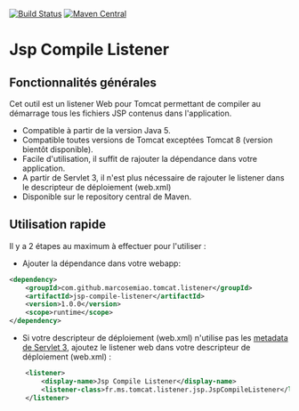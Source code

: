 [![Build Status](https://api.travis-ci.org/marcosemiao/jsp-compile-listener.png?branch=master)](https://travis-ci.org/marcosemiao/jsp-compile-listener) [![Maven Central](https://maven-badges.herokuapp.com/maven-central/com.github.marcosemiao/jsp-compile-listener/badge.svg)](https://maven-badges.herokuapp.com/maven-central/com.github.marcosemiao/jsp-compile-listener)

# Jsp Compile Listener

## Fonctionnalités générales
Cet outil est un listener Web pour Tomcat permettant de compiler au démarrage tous les fichiers JSP contenus dans l'application.
- Compatible à partir de la version Java 5.
- Compatible toutes versions de Tomcat exceptées Tomcat 8 (version bientôt disponible).
- Facile d'utilisation, il suffit de rajouter la dépendance dans votre application.
- A partir de Servlet 3, il n'est plus nécessaire de rajouter le listener dans le descripteur de déploiement (web.xml)
- Disponible sur le repository central de Maven.

## Utilisation rapide

Il y a 2 étapes au maximum à effectuer pour l'utiliser :
- Ajouter la dépendance dans votre webapp:

````xml
<dependency>
	<groupId>com.github.marcosemiao.tomcat.listener</groupId>
	<artifactId>jsp-compile-listener</artifactId>
	<version>1.0.0</version>
    <scope>runtime</scope>
</dependency>
````

- Si votre descripteur de déploiement (web.xml) n'utilise pas les [metadata de Servlet 3](https://blogs.oracle.com/swchan/entry/servlet_3_0_web_fragment), ajoutez le listener web dans votre descripteur de déploiement (web.xml) :

````xml
	<listener>
		<display-name>Jsp Compile Listener</display-name>
		<listener-class>fr.ms.tomcat.listener.jsp.JspCompileListener</listener-class>
	</listener>
````
